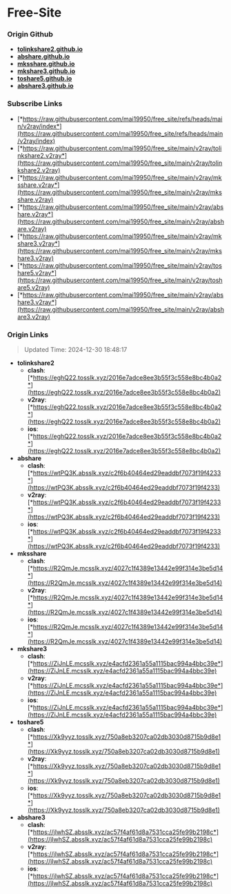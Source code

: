 # Free-Site

### Origin Github

- [**tolinkshare2.github.io**](https://github.com/tolinkshare2/tolinkshare2.github.io)
- [**abshare.github.io**](https://github.com/abshare/abshare.github.io)
- [**mksshare.github.io**](https://github.com/mksshare/mksshare.github.io)
- [**mkshare3.github.io**](https://github.com/mkshare3/mkshare3.github.io)
- [**toshare5.github.io**](https://github.com/toshare5/toshare5.github.io)
- [**abshare3.github.io**](https://github.com/abshare3/abshare3.github.io)

### Subscribe Links

- [*https://raw.githubusercontent.com/mai19950/free_site/refs/heads/main/v2ray/index*](https://raw.githubusercontent.com/mai19950/free_site/refs/heads/main/v2ray/index)
- [*https://raw.githubusercontent.com/mai19950/free_site/main/v2ray/tolinkshare2.v2ray*](https://raw.githubusercontent.com/mai19950/free_site/main/v2ray/tolinkshare2.v2ray)
- [*https://raw.githubusercontent.com/mai19950/free_site/main/v2ray/mksshare.v2ray*](https://raw.githubusercontent.com/mai19950/free_site/main/v2ray/mksshare.v2ray)
- [*https://raw.githubusercontent.com/mai19950/free_site/main/v2ray/abshare.v2ray*](https://raw.githubusercontent.com/mai19950/free_site/main/v2ray/abshare.v2ray)
- [*https://raw.githubusercontent.com/mai19950/free_site/main/v2ray/mkshare3.v2ray*](https://raw.githubusercontent.com/mai19950/free_site/main/v2ray/mkshare3.v2ray)
- [*https://raw.githubusercontent.com/mai19950/free_site/main/v2ray/toshare5.v2ray*](https://raw.githubusercontent.com/mai19950/free_site/main/v2ray/toshare5.v2ray)
- [*https://raw.githubusercontent.com/mai19950/free_site/main/v2ray/abshare3.v2ray*](https://raw.githubusercontent.com/mai19950/free_site/main/v2ray/abshare3.v2ray)

### Origin Links

> Updated Time: 2024-12-30 18:48:17

- **tolinkshare2**
  - **clash**: [*https://eghQ22.tosslk.xyz/2016e7adce8ee3b55f3c558e8bc4b0a2*](https://eghQ22.tosslk.xyz/2016e7adce8ee3b55f3c558e8bc4b0a2)
  - **v2ray**: [*https://eghQ22.tosslk.xyz/2016e7adce8ee3b55f3c558e8bc4b0a2*](https://eghQ22.tosslk.xyz/2016e7adce8ee3b55f3c558e8bc4b0a2)
  - **ios**: [*https://eghQ22.tosslk.xyz/2016e7adce8ee3b55f3c558e8bc4b0a2*](https://eghQ22.tosslk.xyz/2016e7adce8ee3b55f3c558e8bc4b0a2)
- **abshare**
  - **clash**: [*https://wtPQ3K.absslk.xyz/c2f6b40464ed29eaddbf7073f19f4233*](https://wtPQ3K.absslk.xyz/c2f6b40464ed29eaddbf7073f19f4233)
  - **v2ray**: [*https://wtPQ3K.absslk.xyz/c2f6b40464ed29eaddbf7073f19f4233*](https://wtPQ3K.absslk.xyz/c2f6b40464ed29eaddbf7073f19f4233)
  - **ios**: [*https://wtPQ3K.absslk.xyz/c2f6b40464ed29eaddbf7073f19f4233*](https://wtPQ3K.absslk.xyz/c2f6b40464ed29eaddbf7073f19f4233)
- **mksshare**
  - **clash**: [*https://R2QmJe.mcsslk.xyz/4027c1f4389e13442e99f314e3be5d14*](https://R2QmJe.mcsslk.xyz/4027c1f4389e13442e99f314e3be5d14)
  - **v2ray**: [*https://R2QmJe.mcsslk.xyz/4027c1f4389e13442e99f314e3be5d14*](https://R2QmJe.mcsslk.xyz/4027c1f4389e13442e99f314e3be5d14)
  - **ios**: [*https://R2QmJe.mcsslk.xyz/4027c1f4389e13442e99f314e3be5d14*](https://R2QmJe.mcsslk.xyz/4027c1f4389e13442e99f314e3be5d14)
- **mkshare3**
  - **clash**: [*https://ZiJnLE.mcsslk.xyz/e4acfd2361a55a1115bac994a4bbc39e*](https://ZiJnLE.mcsslk.xyz/e4acfd2361a55a1115bac994a4bbc39e)
  - **v2ray**: [*https://ZiJnLE.mcsslk.xyz/e4acfd2361a55a1115bac994a4bbc39e*](https://ZiJnLE.mcsslk.xyz/e4acfd2361a55a1115bac994a4bbc39e)
  - **ios**: [*https://ZiJnLE.mcsslk.xyz/e4acfd2361a55a1115bac994a4bbc39e*](https://ZiJnLE.mcsslk.xyz/e4acfd2361a55a1115bac994a4bbc39e)
- **toshare5**
  - **clash**: [*https://Xk9yyz.tosslk.xyz/750a8eb3207ca02db3030d8715b9d8e1*](https://Xk9yyz.tosslk.xyz/750a8eb3207ca02db3030d8715b9d8e1)
  - **v2ray**: [*https://Xk9yyz.tosslk.xyz/750a8eb3207ca02db3030d8715b9d8e1*](https://Xk9yyz.tosslk.xyz/750a8eb3207ca02db3030d8715b9d8e1)
  - **ios**: [*https://Xk9yyz.tosslk.xyz/750a8eb3207ca02db3030d8715b9d8e1*](https://Xk9yyz.tosslk.xyz/750a8eb3207ca02db3030d8715b9d8e1)
- **abshare3**
  - **clash**: [*https://jIwhSZ.absslk.xyz/ac57f4af61d8a7531cca25fe99b2198c*](https://jIwhSZ.absslk.xyz/ac57f4af61d8a7531cca25fe99b2198c)
  - **v2ray**: [*https://jIwhSZ.absslk.xyz/ac57f4af61d8a7531cca25fe99b2198c*](https://jIwhSZ.absslk.xyz/ac57f4af61d8a7531cca25fe99b2198c)
  - **ios**: [*https://jIwhSZ.absslk.xyz/ac57f4af61d8a7531cca25fe99b2198c*](https://jIwhSZ.absslk.xyz/ac57f4af61d8a7531cca25fe99b2198c)

